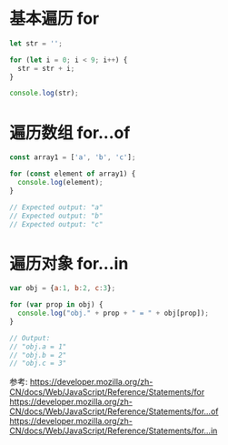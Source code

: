 
# 基本遍历 for
```js
let str = '';

for (let i = 0; i < 9; i++) {
  str = str + i;
}

console.log(str);
```


# 遍历数组 for...of

```js
const array1 = ['a', 'b', 'c'];

for (const element of array1) {
  console.log(element);
}

// Expected output: "a"
// Expected output: "b"
// Expected output: "c"

```

# 遍历对象 for...in

```js
var obj = {a:1, b:2, c:3};

for (var prop in obj) {
  console.log("obj." + prop + " = " + obj[prop]);
}

// Output:
// "obj.a = 1"
// "obj.b = 2"
// "obj.c = 3"


```



参考:
https://developer.mozilla.org/zh-CN/docs/Web/JavaScript/Reference/Statements/for
https://developer.mozilla.org/zh-CN/docs/Web/JavaScript/Reference/Statements/for...of
https://developer.mozilla.org/zh-CN/docs/Web/JavaScript/Reference/Statements/for...in